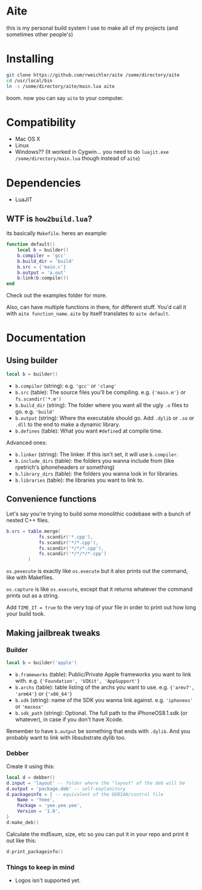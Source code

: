 # Aite

this is my personal build system I use to make all of my projects (and sometimes other people's)

# Installing

```bash
git clone https://github.com/rweichler/aite /some/directory/aite
cd /usr/local/bin
ln -s /some/directory/aite/main.lua aite
```

boom. now you can say `aite` to your computer.

# Compatibility

* Mac OS X
* Linux
* Windows?? (It worked in Cygwin... you need to do `luajit.exe /some/directory/main.lua` though instead of `aite`)

# Dependencies

* LuaJIT

## WTF is `how2build.lua`?

its basically `Makefile`. heres an example:

```lua
function default()
    local b = builder()
    b.compiler = 'gcc'
    b.build_dir = 'build'
    b.src = {'main.c'}
    b.output = 'a.out'
    b:link(b:compile())
end
```

Check out the examples folder for more.

Also, can have multiple functions in there, for different stuff. You'd call it with `aite function_name`. `aite` by itself translates to `aite default`.

# Documentation

## Using builder

```lua
local b = builder()
```

* `b.compiler` (string): e.g. `'gcc'` or `'clang'`
* `b.src` (table): The source files you'll be compiling. e.g. `{'main.m'}` or `fs.scandir('*.m')`
* `b.build_dir` (string): The folder where you want all the ugly `.o` files to go. e.g. `'build'`
* `b.output` (string): Where the executable should go. Add `.dylib` or `.so` or `.dll` to the end to make a dynamic library.
* `b.defines` (table): What you want `#define`d at compile time.

Advanced ones: 

* `b.linker` (string): The linker. If this isn't set, it will use `b.compiler`.
* `b.include_dirs` (table): the folders you wanna include from (like rpetrich's iphoneheaders or something)
* `b.library_dirs` (table): the folders you wanna look in for libraries.
* `b.libraries` (table): the libraries you want to link to.

## Convenience functions

Let's say you're trying to build some monolithic codebase with a bunch of nested C++ files.

```lua
b.src = table.merge(
            fs.scandir('*.cpp'),
            fs.scandir('*/*.cpp'),
            fs.scandir('*/*/*.cpp'),
            fs.scandir('*/*/*/*.cpp')
        )
```

`os.pexecute` is exactly like `os.execute` but it also prints out the command, like with Makefiles.

`os.capture` is like `os.execute`, except that it returns whatever the command prints out as a string.

Add `TIME_IT = true` to the very top of your file in order to print out how long your build took.

## Making jailbreak tweaks

### Builder

```lua
local b = builder('apple')
```

* `b.frameworks` (table): Public/Private Apple frameworks you want to link with. e.g. `{'Foundation', 'UIKit', 'AppSupport'}`
* `b.archs` (table): table listing of the archs you want to use. e.g. `{'armv7', 'arm64'}` or `{'x86_64'}`
* `b.sdk` (string): name of the SDK you wanna link against. e.g. `'iphoneos'` or `'macosx'`
* `b.sdk_path` (string): Optional. The full path to the iPhoneOS8.1.sdk (or whatever), in case if you don't have Xcode.

Remember to have `b.output` be something that ends with `.dylib`. And you probably want to link with libsubstrate.dylib too.

### Debber

Create it using this:

```lua
local d = debber()
d.input = 'layout' -- folder where the "layout" of the deb will be
d.output = 'package.deb' -- self-explanitory
d.packageinfo = { -- equivalent of the DEBIAN/control file
    Name = 'Yeee',
    Package = 'yee.yee.yee',
    Version = '1.0',
}
d:make_deb()
```

Calculate the md5sum, size, etc so you can put it in your repo and print it out like this:

```lua
d:print_packageinfo()
```


### Things to keep in mind

* Logos isn't supported yet.
